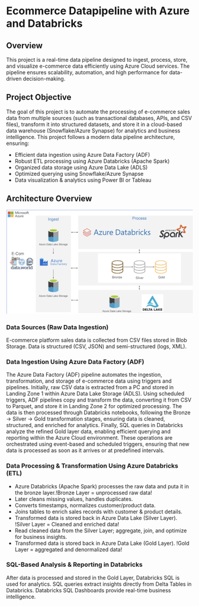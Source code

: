 # Ecommerce Datapipeline with Azure and Databricks
## Overview
This project is a real-time data pipeline designed to ingest, process, store, and visualize e-commerce data efficiently using Azure Cloud services. The pipeline ensures scalability, automation, and high performance for data-driven decision-making.

## Project Objective
The goal of this project is to automate the processing of e-commerce sales data from multiple sources (such as transactional databases, APIs, and CSV files), transform it into structured datasets, and store it in a cloud-based data warehouse (Snowflake/Azure Synapse) for analytics and business intelligence.
This project follows a modern data pipeline architecture, ensuring:
- Efficient data ingestion using Azure Data Factory (ADF)
- Robust ETL processing using Azure Databricks (Apache Spark)
- Organized data storage using Azure Data Lake (ADLS)
- Optimized querying using Snowflake/Azure Synapse
- Data visualization & analytics using Power BI or Tableau

## Architecture Overview
![Project Architecture](resources/architecture.png)

### Data Sources (Raw Data Ingestion)
E-commerce platform sales data is collected from CSV files stored in Blob Storage. Data is structured (CSV, JSON) and semi-structured (logs, XML).

### Data Ingestion Using Azure Data Factory (ADF)
The Azure Data Factory (ADF) pipeline automates the ingestion, transformation, and storage of e-commerce data using triggers and pipelines. Initially, raw CSV data is extracted from a PC and stored in Landing Zone 1 within Azure Data Lake Storage (ADLS). Using scheduled triggers, ADF pipelines copy and transform the data, converting it from CSV to Parquet, and store it in Landing Zone 2 for optimized processing. The data is then processed through Databricks notebooks, following the Bronze → Silver → Gold transformation stages, ensuring data is cleaned, structured, and enriched for analytics. Finally, SQL queries in Databricks analyze the refined Gold layer data, enabling efficient querying and reporting within the Azure Cloud environment.
These operations are orchestrated using event-based and scheduled triggers, ensuring that new data is processed as soon as it arrives or at predefined intervals.

### Data Processing & Transformation Using Azure Databricks (ETL)
- Azure Databricks (Apache Spark) processes the raw data and puta it in the bronze layer.!Bronze Layer = unprocessed raw data!
- Later cleans missing values, handles duplicates.
- Converts timestamps, normalizes customer/product data.
- Joins tables to enrich sales records with customer & product details.
- Transformed data is stored back in Azure Data Lake (Silver Layer).
!Silver Layer = Cleaned and enriched data!
- Read cleaned data from the Silver Layer; aggregate, join, and optimize for business insights.
- Transformed data is stored back in Azure Data Lake (Gold Layer).
!Gold Layer = aggregated and denormalized data!

### SQL-Based Analysis & Reporting in Databricks
After data is processed and stored in the Gold Layer, Databricks SQL is used for analytics. SQL queries extract insights directly from Delta Tables in Databricks. Databricks SQL Dashboards provide real-time business intelligence.




